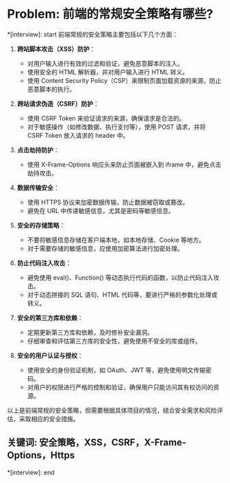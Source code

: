 # Problem: 前端的常规安全策略有哪些?

*[interview]: start
前端常规的安全策略主要包括以下几个方面：

1. **跨站脚本攻击（XSS）防护**：
   - 对用户输入进行有效的过滤和验证，避免恶意脚本的注入。
   - 使用安全的 HTML 解析器，并对用户输入进行 HTML 转义。
   - 使用 Content Security Policy（CSP）来限制页面加载资源的来源，防止恶意脚本的执行。

2. **跨站请求伪造（CSRF）防护**：
   - 使用 CSRF Token 来验证请求的来源，确保请求是合法的。
   - 对于敏感操作（如修改数据、执行支付等），使用 POST 请求，并将 CSRF Token 放入请求的 header 中。

3. **点击劫持防护**：
   - 使用 X-Frame-Options 响应头来防止页面被嵌入到 iframe 中，避免点击劫持攻击。

4. **数据传输安全**：
   - 使用 HTTPS 协议来加密数据传输，防止数据被窃取或篡改。
   - 避免在 URL 中传递敏感信息，尤其是密码等敏感信息。

5. **安全的存储策略**：
   - 不要将敏感信息存储在客户端本地，如本地存储、Cookie 等地方。
   - 对于需要存储的敏感信息，应使用加密算法进行加密处理。

6. **防止代码注入攻击**：
   - 避免使用 eval()、Function() 等动态执行代码的函数，以防止代码注入攻击。
   - 对于动态拼接的 SQL 语句、HTML 代码等，要进行严格的参数化处理或转义。

7. **安全的第三方库和依赖**：
   - 定期更新第三方库和依赖，及时修补安全漏洞。
   - 仔细审查和评估第三方库的安全性，避免使用不安全的库或组件。

8. **安全的用户认证与授权**：
   - 使用安全的身份验证机制，如 OAuth、JWT 等，避免使用明文传输密码。
   - 对用户的权限进行严格的控制和验证，确保用户只能访问其有权访问的资源。

以上是前端常规的安全策略，但需要根据具体项目的情况，结合安全需求和风险评估，采取相应的安全措施。

## 关键词: 安全策略，XSS，CSRF，X-Frame-Options，Https
*[interview]: end
